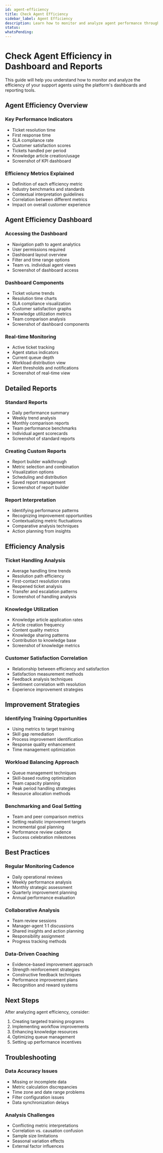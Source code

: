 ```yaml
---
id: agent-efficiency
title: Check Agent Efficiency
sidebar_label: Agent Efficiency
description: Learn how to monitor and analyze agent performance through dashboards and reports
status: 
whatsPending: 
---
```


# Check Agent Efficiency in Dashboard and Reports

This guide will help you understand how to monitor and analyze the efficiency of your support agents using the platform's dashboards and reporting tools.

## Agent Efficiency Overview

### Key Performance Indicators
- Ticket resolution time
- First response time
- SLA compliance rate
- Customer satisfaction scores
- Tickets handled per period
- Knowledge article creation/usage
- Screenshot of KPI dashboard

### Efficiency Metrics Explained
- Definition of each efficiency metric
- Industry benchmarks and standards
- Contextual interpretation guidelines
- Correlation between different metrics
- Impact on overall customer experience

## Agent Efficiency Dashboard

### Accessing the Dashboard
- Navigation path to agent analytics
- User permissions required
- Dashboard layout overview
- Filter and time range options
- Team vs. individual agent views
- Screenshot of dashboard access

### Dashboard Components
- Ticket volume trends
- Resolution time charts
- SLA compliance visualization
- Customer satisfaction graphs
- Knowledge utilization metrics
- Team comparison analysis
- Screenshot of dashboard components

### Real-time Monitoring
- Active ticket tracking
- Agent status indicators
- Current queue depth
- Workload distribution view
- Alert thresholds and notifications
- Screenshot of real-time view

## Detailed Reports

### Standard Reports
- Daily performance summary
- Weekly trend analysis
- Monthly comparison reports
- Team performance benchmarks
- Individual agent scorecards
- Screenshot of standard reports

### Creating Custom Reports
- Report builder walkthrough
- Metric selection and combination
- Visualization options
- Scheduling and distribution
- Saved report management
- Screenshot of report builder

### Report Interpretation
- Identifying performance patterns
- Recognizing improvement opportunities
- Contextualizing metric fluctuations
- Comparative analysis techniques
- Action planning from insights

## Efficiency Analysis

### Ticket Handling Analysis
- Average handling time trends
- Resolution path efficiency
- First-contact resolution rates
- Reopened ticket analysis
- Transfer and escalation patterns
- Screenshot of handling analysis

### Knowledge Utilization
- Knowledge article application rates
- Article creation frequency
- Content quality metrics
- Knowledge sharing patterns
- Contribution to knowledge base
- Screenshot of knowledge metrics

### Customer Satisfaction Correlation
- Relationship between efficiency and satisfaction
- Satisfaction measurement methods
- Feedback analysis techniques
- Sentiment correlation with resolution
- Experience improvement strategies

## Improvement Strategies

### Identifying Training Opportunities
- Using metrics to target training
- Skill gap remediation
- Process improvement identification
- Response quality enhancement
- Time management optimization

### Workload Balancing Approach
- Queue management techniques
- Skill-based routing optimization
- Team capacity planning
- Peak period handling strategies
- Resource allocation methods

### Benchmarking and Goal Setting
- Team and peer comparison metrics
- Setting realistic improvement targets
- Incremental goal planning
- Performance review cadence
- Success celebration milestones

## Best Practices

### Regular Monitoring Cadence
- Daily operational reviews
- Weekly performance analysis
- Monthly strategic assessment
- Quarterly improvement planning
- Annual performance evaluation

### Collaborative Analysis
- Team review sessions
- Manager-agent 1:1 discussions
- Shared insights and action planning
- Responsibility assignment
- Progress tracking methods

### Data-Driven Coaching
- Evidence-based improvement approach
- Strength reinforcement strategies
- Constructive feedback techniques
- Performance improvement plans
- Recognition and reward systems

## Next Steps
After analyzing agent efficiency, consider:
1. Creating targeted training programs
2. Implementing workflow improvements
3. Enhancing knowledge resources
4. Optimizing queue management
5. Setting up performance incentives

## Troubleshooting

### Data Accuracy Issues
- Missing or incomplete data
- Metric calculation discrepancies
- Time zone and date range problems
- Filter configuration issues
- Data synchronization delays

### Analysis Challenges
- Conflicting metric interpretations
- Correlation vs. causation confusion
- Sample size limitations
- Seasonal variation effects
- External factor influences

